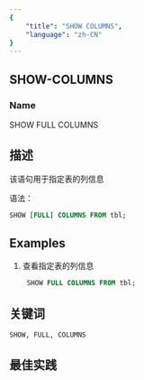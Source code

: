 ```yaml
---
{
    "title": "SHOW COLUMNS",
    "language": "zh-CN"
}
---
```


<!--
Licensed to the Apache Software Foundation (ASF) under one
or more contributor license agreements.  See the NOTICE file
distributed with this work for additional information
regarding copyright ownership.  The ASF licenses this file
to you under the Apache License, Version 2.0 (the
"License"); you may not use this file except in compliance
with the License.  You may obtain a copy of the License at

  http://www.apache.org/licenses/LICENSE-2.0

Unless required by applicable law or agreed to in writing,
software distributed under the License is distributed on an
"AS IS" BASIS, WITHOUT WARRANTIES OR CONDITIONS OF ANY
KIND, either express or implied.  See the License for the
specific language governing permissions and limitations
under the License.
-->

## SHOW-COLUMNS

### Name

SHOW FULL COLUMNS

## 描述

该语句用于指定表的列信息

语法：

```sql
SHOW [FULL] COLUMNS FROM tbl;
```

## Examples

1. 查看指定表的列信息

   ```sql
    SHOW FULL COLUMNS FROM tbl;
   ```

## 关键词

    SHOW, FULL, COLUMNS

## 最佳实践

